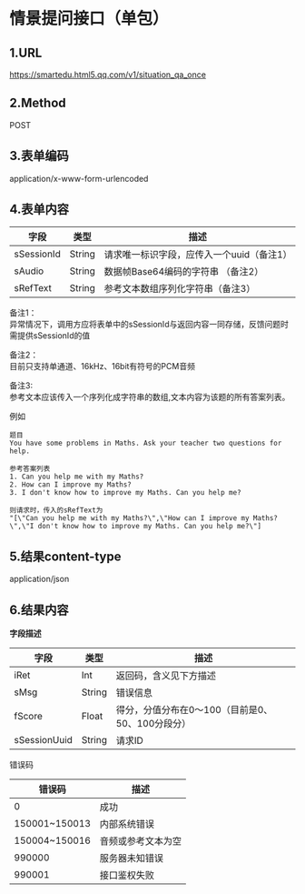 # 情景提问接口（单包）  

## 1.URL
https://smartedu.html5.qq.com/v1/situation_qa_once  

## 2.Method
POST  

## 3.表单编码
application/x-www-form-urlencoded

## 4.表单内容
|字段|类型|描述|
|-|-|-|
|sSessionId|String|请求唯一标识字段，应传入一个uuid（备注1）|
|sAudio|String|数据帧Base64编码的字符串 （备注2）|
|sRefText|String|参考文本数组序列化字符串（备注3）|

备注1：  
异常情况下，调用方应将表单中的sSessionId与返回内容一同存储，反馈问题时需提供sSessionId的值   

备注2：  
目前只支持单通道、16kHz、16bit有符号的PCM音频  

备注3:  
参考文本应该传入一个序列化成字符串的数组,文本内容为该题的所有答案列表。  

例如  
```
题目  
You have some problems in Maths. Ask your teacher two questions for help.  

参考答案列表  
1. Can you help me with my Maths?  
2. How can I improve my Maths?  
3. I don't know how to improve my Maths. Can you help me?  

则请求时，传入的sRefText为  
"[\"Can you help me with my Maths?\",\"How can I improve my Maths?\",\"I don't know how to improve my Maths. Can you help me?\"]  
```

## 5.结果content-type

application/json

## 6.结果内容  

**字段描述**

|字段|类型|描述|
|-|-|-|
|iRet|Int|返回码，含义见下方描述|
|sMsg|String|错误信息|  
|fScore|Float|得分，分值分布在0～100（目前是0、50、100分段分）|  
|sSessionUuid|String|请求ID|    

错误码  

|错误码|描述|
|-|-|
|0|成功|
|150001~150013|内部系统错误|
|150004~150016|音频或参考文本为空|
|990000|服务器未知错误|
|990001|接口鉴权失败|